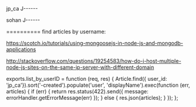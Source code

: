 jp_ca
J------

sohan
J------


==========
find articles by username: 

https://scotch.io/tutorials/using-mongoosejs-in-node-js-and-mongodb-applications

http://stackoverflow.com/questions/19254583/how-do-i-host-multiple-node-js-sites-on-the-same-ip-server-with-different-domain




exports.list_by_userID = function (req, res) {
  Article.find({ user_id: 'jp_ca'}).sort('-created').populate('user', 'displayName').exec(function (err, articles) {
    if (err) {
      return res.status(422).send({
        message: errorHandler.getErrorMessage(err)
      });
    } else {
      res.json(articles);
    }
  });
};